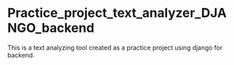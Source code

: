 # Practice_project_text_analyzer_DJANGO_backend
 This is a text analyzing tool created as a practice project using django for backend.
